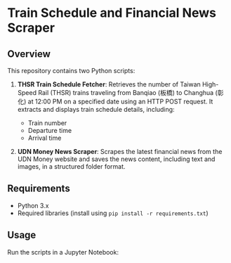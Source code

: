 # Train Schedule and Financial News Scraper

## Overview
This repository contains two Python scripts:

1. **THSR Train Schedule Fetcher**: Retrieves the number of Taiwan High-Speed Rail (THSR) trains traveling from Banqiao (板橋) to Changhua (彰化) at 12:00 PM on a specified date using an HTTP POST request. It extracts and displays train schedule details, including:
   - Train number
   - Departure time
   - Arrival time

2. **UDN Money News Scraper**: Scrapes the latest financial news from the UDN Money website and saves the news content, including text and images, in a structured folder format.

## Requirements
- Python 3.x
- Required libraries (install using `pip install -r requirements.txt`)

## Usage
Run the scripts in a Jupyter Notebook:

